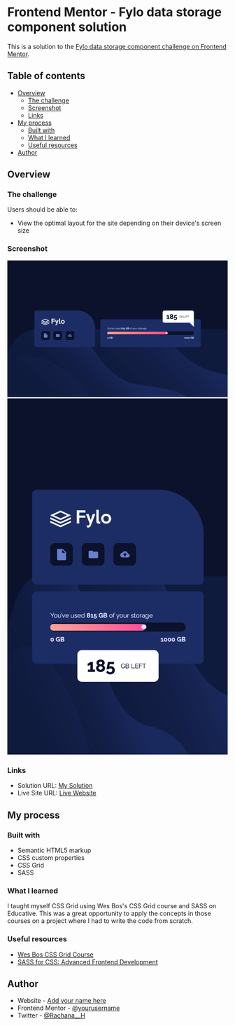 # Frontend Mentor - Fylo data storage component solution

This is a solution to the [Fylo data storage component challenge on Frontend Mentor](https://www.frontendmentor.io/challenges/fylo-data-storage-component-1dZPRbV5n). 

## Table of contents

- [Overview](#overview)
  - [The challenge](#the-challenge)
  - [Screenshot](#screenshot)
  - [Links](#links)
- [My process](#my-process)
  - [Built with](#built-with)
  - [What I learned](#what-i-learned)
  - [Useful resources](#useful-resources)
- [Author](#author)

## Overview

### The challenge

Users should be able to:

- View the optimal layout for the site depending on their device's screen size

### Screenshot

![Desktop Screenshot](fylo-storage-desktop-screenshot.png)
![Mobile Screenshot](fylo-storage-mobile-screenshot.png)

### Links

- Solution URL: [My Solution](https://github.com/rachanahegde/fylo-data-storage-component)
- Live Site URL: [Live Website](https://rachanahegde.github.io/fylo-data-storage-component/)

## My process

### Built with

- Semantic HTML5 markup
- CSS custom properties
- CSS Grid
- SASS

### What I learned

I taught myself CSS Grid using Wes Bos's CSS Grid course and SASS on Educative. This was a great opportunity to apply the concepts in those courses on a project where I had to write the code from scratch. 

### Useful resources

- [Wes Bos CSS Grid Course](https://cssgrid.io/)
- [SASS for CSS: Advanced Frontend Development](https://www.educative.io/courses/sass-for-css) 

## Author

- Website - [Add your name here](https://www.your-site.com)
- Frontend Mentor - [@yourusername](https://www.frontendmentor.io/profile/yourusername)
- Twitter - [@Rachana__H](https://www.twitter.com/yourusername)

